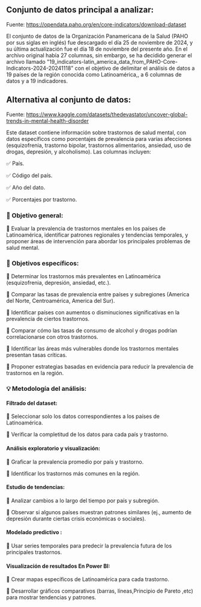 ## Conjunto de datos principal a analizar:

Fuente: https://opendata.paho.org/en/core-indicators/download-dataset

El conjunto de datos de la Organización Panamericana de la Salud (PAHO por sus siglas en inglés) fue descargado el día 25 de noviembre de 2024, y su última actualización fue el día 18 de noviembre del presente año. En el archivo original había 27 columnas, sin embargo, se ha decidido generar el archivo llamado "19_indicators-latin_america_data_from_PAHO-Core-Indicators-2024-20241118" con el objetivo de delimitar el análisis de datos a 19 países de la región conocida como Latinoamérica,, a 6 columnas de datos y a 19 indicadores.

## Alternativa al conjunto de datos:

Fuente: https://www.kaggle.com/datasets/thedevastator/uncover-global-trends-in-mental-health-disorder

Este dataset contiene información sobre trastornos de salud mental, con datos específicos como porcentajes de prevalencia para varias afecciones (esquizofrenia, trastorno bipolar, trastornos alimentarios, ansiedad, uso de drogas, depresión, y alcoholismo). Las columnas incluyen:

✅ País.

✅ Código del país.

✅ Año del dato.

✅ Porcentajes por trastorno.


### 🎯 Objetivo general:

📌 Evaluar la prevalencia de trastornos mentales en los países de Latinoamérica, identificar patrones regionales y tendencias temporales, y proponer áreas de intervención para abordar los principales problemas de salud mental.

### 🎯 Objetivos específicos:

📌 Determinar los trastornos más prevalentes en Latinoamérica (esquizofrenia, depresión, ansiedad, etc.).

📌 Comparar las tasas de prevalencia entre países y subregiones (America del Norte, Centroamérica, America del Sur).

📌 Identificar países con aumentos o disminuciones significativas en la prevalencia de ciertos trastornos.

📌 Comparar cómo las tasas de consumo de alcohol y drogas podrían correlacionarse con otros trastornos.

📌 Identificar las áreas más vulnerables donde los trastornos mentales presentan tasas críticas.

📌 Proponer estrategias basadas en evidencia para reducir la prevalencia de trastornos en la región.

### 💡 Metodología del análisis:

#### Filtrado del dataset:

🔧 Seleccionar solo los datos correspondientes a los países de Latinoamérica.

🔧 Verificar la completitud de los datos para cada país y trastorno.

#### Análisis exploratorio y visualización:

🔧 Graficar la prevalencia promedio por país y trastorno.

🔧 Identificar los trastornos más comunes en la región.

#### Estudio de tendencias:

🔧 Analizar cambios a lo largo del tiempo por país y subregión.

🔧 Observar si algunos países muestran patrones similares (ej., aumento de depresión durante ciertas crisis económicas o sociales).

#### Modelado predictivo :

🔧 Usar series temporales para predecir la prevalencia futura de los principales trastornos.

#### Visualización de resultados En Power BI:

🔧 Crear mapas específicos de Latinoamérica para cada trastorno.

🔧 Desarrollar gráficos comparativos (barras, líneas,Principio de Pareto ,etc) para mostrar tendencias y patrones.
